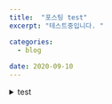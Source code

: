 ```yaml
---
title:  "포스팅 test"
excerpt: "테스트중입니다. "

categories:
  - blog
 
date: 2020-09-10
---
```


<details>
  <summary>test</summary>
  
  - sadfsaf
    -asdfasf
  
</details>
